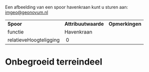Een afbeelding van een spoor havenkraan kunt u sturen aan: [imgeo@geonovum.nl](mailto:info@geonovum.nl)

|                        |                     |                 |
|------------------------|---------------------|-----------------|
| **Spoor**              | **Attribuutwaarde** | **Opmerkingen** |
| functie                | Havenkraan          |                 |
| relatieveHoogteligging |  0                  |                 |

# Onbegroeid terreindeel
